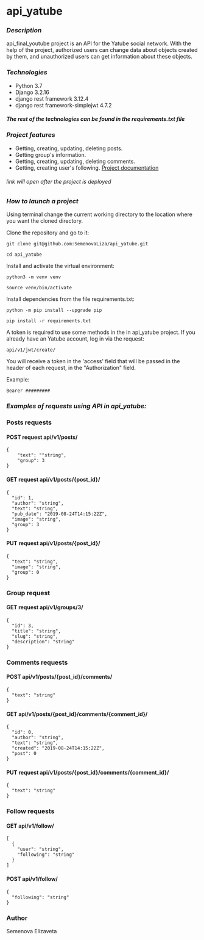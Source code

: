 # api_yatube
### *Description*
api_final_youtube project is an API for the Yatube social network. With the help of the project, authorized users can change data about objects created by them, and unauthorized users can get information about these objects.

### *Technologies*
- Python 3.7
- Django 3.2.16
- django rest framework 3.12.4
- django rest framework-simplejwt 4.7.2
#### *The rest of the technologies can be found in the requirements.txt file*

### *Project features*
- Getting, creating, updating, deleting posts.
- Getting group's information.
- Getting, creating, updating, deleting comments.
- Getting, creating user's following.
[Project documentation](http://127.0.0.1:8000/redoc/)
###### link will open after the project is deployed
### *How to launch a project*
Using terminal change the current working directory to the location where you want the cloned directory.

Clone the repository and go to it:
```
git clone git@github.com:SemenovaLiza/api_yatube.git
```
```
cd api_yatube
```
Install and activate the virtual environment:
```
python3 -m venv venv
```
```
source venv/bin/activate
```
Install dependencies from the file requirements.txt:
```
python -m pip install --upgrade pip
```
```
pip install -r requirements.txt
```
A token is required to use some methods in the in api_yatube project. If you already have an Yatube account, log in via the request:
```
api/v1/jwt/create/
```
You will receive a token in the 'access' field that will be passed in the header of each request, in the "Authorization" field. 

Example:
```
Bearer #########
```
### *Examples of requests using API in api_yatube:*

### Posts requests
#### POST request api/v1/posts/
```
{
    "text": ""string",
    "group": 3
} 
```
#### GET request api/v1/posts/{post_id}/
```
{
  "id": 1,
  "author": "string",
  "text": "string",
  "pub_date": "2019-08-24T14:15:22Z",
  "image": "string",
  "group": 3
}
```
#### PUT request api/v1/posts/{post_id}/
```
{
  "text": "string",
  "image": "string",
  "group": 0
}
```
### Group request
#### GET request api/v1/groups/3/
```
{
  "id": 3,
  "title": "string",
  "slug": "string",
  "description": "string"
}
```
### Comments requests
#### POST api/v1/posts/{post_id}/comments/
```
{
  "text": "string"
}
```
#### GET api/v1/posts/{post_id}/comments/{comment_id}/
```
{
  "id": 0,
  "author": "string",
  "text": "string",
  "created": "2019-08-24T14:15:22Z",
  "post": 0
}
```
#### PUT request api/v1/posts/{post_id}/comments/{comment_id}/
```
{
  "text": "string"
}
```
### Follow requests
#### GET api/v1/follow/
```
[
  {
    "user": "string",
    "following": "string"
  }
]
```
#### POST api/v1/follow/
```
{
  "following": "string"
}
```
### Author
Semenova Elizaveta
